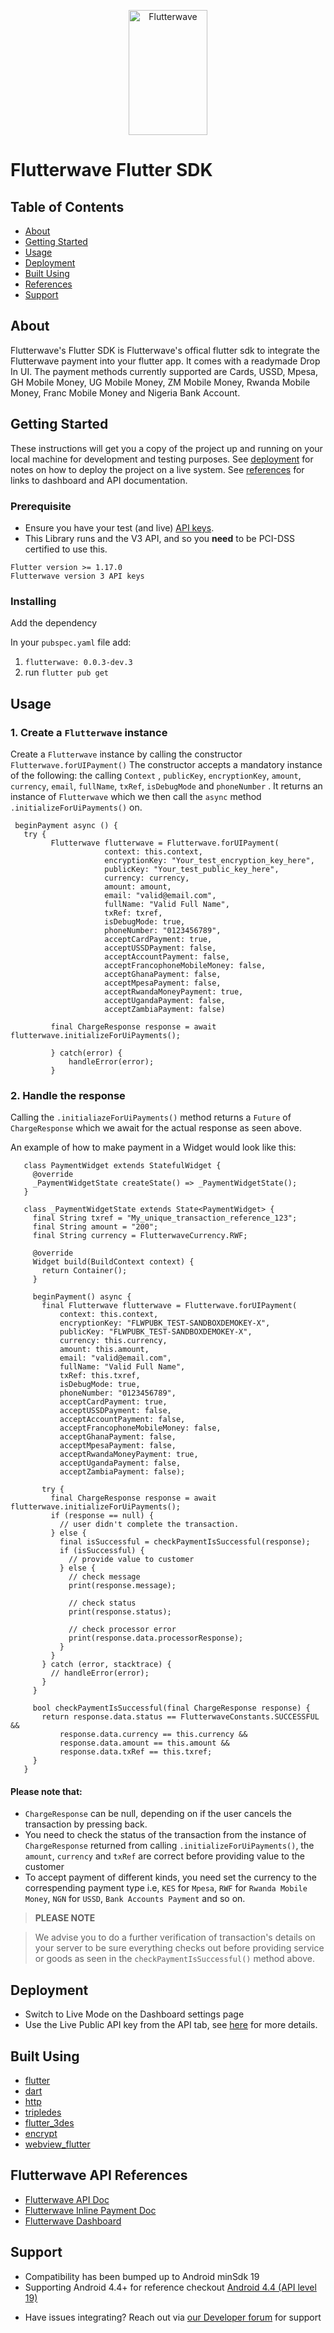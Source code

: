<p align="center">
   <img title="Flutterwave" height="200" src="https://flutterwave.com/images/logo-colored.svg" width="50%"/>
</p>

# Flutterwave Flutter SDK

## Table of Contents

- [About](#about)
- [Getting Started](#getting-started)
- [Usage](#usage)
- [Deployment](#deployment)
- [Built Using](#build-tools)
- [References](#references)
- [Support](#support)

<a id="about"></a>
## About
Flutterwave's Flutter SDK is Flutterwave's offical flutter sdk to integrate the Flutterwave payment into your flutter app. It comes with a readymade Drop In UI.
The payment methods currently supported are Cards, USSD, Mpesa, GH Mobile Money, UG Mobile Money, ZM Mobile Money, Rwanda Mobile Money, Franc Mobile Money and Nigeria Bank Account.


<a id="getting-started"></a>

## Getting Started

These instructions will get you a copy of the project up and running on your local machine for development and testing purposes. See [deployment](#deployment) for notes on how to deploy the project on a live system.
See [references](#references) for links to dashboard and API documentation.

### Prerequisite

- Ensure you have your test (and live) [API keys](https://developer.flutterwave.com/docs/api-keys).
- This Library runs and the V3 API, and so you **need** to be PCI-DSS certified to use this.
```
Flutter version >= 1.17.0
Flutterwave version 3 API keys
```

 ### Installing
Add the dependency

In your `pubspec.yaml` file add:

1. `flutterwave: 0.0.3-dev.3`
2. run `flutter pub get`

<a id="usage"></a>
## Usage

### 1. Create a `Flutterwave` instance

Create a `Flutterwave` instance by calling the constructor `Flutterwave.forUIPayment()` The constructor accepts a mandatory instance of the following:
 the calling `Context` , `publicKey`, `encryptionKey`, `amount`, `currency`, `email`, `fullName`, `txRef`, `isDebugMode` and `phoneNumber` . It returns an instance of `Flutterwave`  which we then call the `async` method `.initializeForUiPayments()` on.

     beginPayment async () { 
       try { 
		     Flutterwave flutterwave = Flutterwave.forUIPayment(
                         context: this.context,
                         encryptionKey: "Your_test_encryption_key_here",
                         publicKey: "Your_test_public_key_here",
                         currency: currency,
                         amount: amount,
                         email: "valid@email.com",
                         fullName: "Valid Full Name",
                         txRef: txref,
                         isDebugMode: true,
                         phoneNumber: "0123456789",
                         acceptCardPayment: true,
                         acceptUSSDPayment: false,
                         acceptAccountPayment: false,
                         acceptFrancophoneMobileMoney: false,
                         acceptGhanaPayment: false,
                         acceptMpesaPayment: false,
                         acceptRwandaMoneyPayment: true,
                         acceptUgandaPayment: false,
                         acceptZambiaPayment: false)
                         
             final ChargeResponse response = await flutterwave.initializeForUiPayments();
                        
	         } catch(error) {
		         handleError(error);
	         }



### 2. Handle the response

 Calling the `.initialiazeForUiPayments()` method returns a `Future`
 of `ChargeResponse` which we await for the actual response as seen above.
 
 An example of how to make payment in a Widget would look like this:
 
 ```
    class PaymentWidget extends StatefulWidget {
      @override
      _PaymentWidgetState createState() => _PaymentWidgetState();
    }
    
    class _PaymentWidgetState extends State<PaymentWidget> {
      final String txref = "My_unique_transaction_reference_123";
      final String amount = "200";
      final String currency = FlutterwaveCurrency.RWF;
    
      @override
      Widget build(BuildContext context) {
        return Container();
      }
    
      beginPayment() async {
        final Flutterwave flutterwave = Flutterwave.forUIPayment(
            context: this.context,
            encryptionKey: "FLWPUBK_TEST-SANDBOXDEMOKEY-X",
            publicKey: "FLWPUBK_TEST-SANDBOXDEMOKEY-X",
            currency: this.currency,
            amount: this.amount,
            email: "valid@email.com",
            fullName: "Valid Full Name",
            txRef: this.txref,
            isDebugMode: true,
            phoneNumber: "0123456789",
            acceptCardPayment: true,
            acceptUSSDPayment: false,
            acceptAccountPayment: false,
            acceptFrancophoneMobileMoney: false,
            acceptGhanaPayment: false,
            acceptMpesaPayment: false,
            acceptRwandaMoneyPayment: true,
            acceptUgandaPayment: false,
            acceptZambiaPayment: false);
    
        try {
          final ChargeResponse response = await flutterwave.initializeForUiPayments();
          if (response == null) {
            // user didn't complete the transaction.
          } else {
            final isSuccessful = checkPaymentIsSuccessful(response);
            if (isSuccessful) {
              // provide value to customer
            } else {
              // check message
              print(response.message);
    
              // check status
              print(response.status);
    
              // check processor error
              print(response.data.processorResponse);
            }
          }
        } catch (error, stacktrace) {
          // handleError(error);
        }
      }
    
      bool checkPaymentIsSuccessful(final ChargeResponse response) {
        return response.data.status == FlutterwaveConstants.SUCCESSFUL &&
            response.data.currency == this.currency &&
            response.data.amount == this.amount &&
            response.data.txRef == this.txref;
      }
    }
```
 
#### Please note that:
 - `ChargeResponse` can be null, depending on if the user cancels
   the transaction by pressing back.
 - You need to check the status of the transaction from the instance of `ChargeResponse` returned from calling `.initializeForUiPayments()`, the `amount`, `currency` and `txRef` are correct before providing value to the customer
 - To accept payment of different kinds, you need set the currency to the correspending payment type i.e, `KES` for `Mpesa`, `RWF` for `Rwanda Mobile Money`, `NGN` for `USSD`,
`Bank Accounts Payment` and so on.

>  **PLEASE NOTE**

> We advise you to do a further verification of transaction's details on your server to be sure everything checks out before providing service or goods as seen in the `checkPaymentIsSuccessful()` method above.

<a id="deployment"></a>
## Deployment

- Switch to Live Mode on the Dashboard settings page
- Use the Live Public API key from the API tab, see [here](https://developer.flutterwave.com/docs/api-keys) for more details.

<a id="build-tools"></a>
## Built Using
- [flutter](https://flutter.dev/)
- [dart](https://dart.dev/)
- [http](https://pub.dev/packages/http)
- [tripledes](https://pub.dev/packages/tripledes)
- [flutter_3des](https://pub.dev/packages/flutter_3des)
- [encrypt](https://pub.dev/packages/encrypt)
- [webview_flutter](https://pub.dev/packages/webview_flutter)

<a id="references"></a>
## Flutterwave API  References

- [Flutterwave API Doc](https://developer.flutterwave.com/docs)
- [Flutterwave Inline Payment Doc](https://developer.flutterwave.com/docs/flutterwave-inline)
- [Flutterwave Dashboard](https://dashboard.flutterwave.com/login)  

<a id="support"></a>
## Support
 - Compatibility has been bumped up to Android minSdk 19
 - Supporting Android 4.4+ for reference checkout [Android 4.4 (API level 19)](https://developer.android.com/studio/releases/platforms#4.4)
* Have issues integrating? Reach out via [our Developer forum](https://developer.flutterwave.com/discuss) for support

